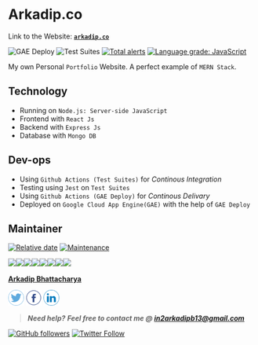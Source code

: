 # Arkadip.co

Link to the Website: [**`arkadip.co`**](http://www.arkadip.co)

![GAE Deploy](https://github.com/darkmatter18/arkadip.co/workflows/GAE%20Deploy/badge.svg)
![Test Suites](https://github.com/darkmatter18/arkadip.co/workflows/Test%20Suites/badge.svg)
[![Total alerts](https://img.shields.io/lgtm/alerts/g/darkmatter18/arkadip.co.svg?logo=lgtm&logoWidth=18)](https://lgtm.com/projects/g/darkmatter18/arkadip.co/alerts/)
[![Language grade: JavaScript](https://img.shields.io/lgtm/grade/javascript/g/darkmatter18/arkadip.co.svg?logo=lgtm&logoWidth=18)](https://lgtm.com/projects/g/darkmatter18/arkadip.co/context:javascript)

My own Personal `Portfolio` Website. A perfect example of `MERN Stack`.

## Technology

- Running on `Node.js: Server-side JavaScript`
- Frontend with `React Js`
- Backend with `Express Js`
- Database with `Mongo DB`

## Dev-ops

- Using `Github Actions (Test Suites)` for *Continous Integration*
- Testing using `Jest` on `Test Suites`
- Using `Github Actions (GAE Deploy)` for *Continous Delivary*
- Deployed on `Google Cloud App Engine(GAE)` with the help of `GAE Deploy`

## Maintainer

[![Relative date](https://img.shields.io/date/1577779633?color=important&label=started&logo=github&style=flat-square)](https://github.com/darkmatter18/) [![Maintenance](https://img.shields.io/maintenance/yes/2020?color=green&logo=github&style=flat-square)](https://github.com/darkmatter18/)

[![](https://sourcerer.io/fame/darkmatter18/darkmatter18/arkadip.co/images/0)](https://sourcerer.io/fame/darkmatter18/darkmatter18/arkadip.co/links/0)[![](https://sourcerer.io/fame/darkmatter18/darkmatter18/arkadip.co/images/1)](https://sourcerer.io/fame/darkmatter18/darkmatter18/arkadip.co/links/1)[![](https://sourcerer.io/fame/darkmatter18/darkmatter18/arkadip.co/images/2)](https://sourcerer.io/fame/darkmatter18/darkmatter18/arkadip.co/links/2)[![](https://sourcerer.io/fame/darkmatter18/darkmatter18/arkadip.co/images/3)](https://sourcerer.io/fame/darkmatter18/darkmatter18/arkadip.co/links/3)[![](https://sourcerer.io/fame/darkmatter18/darkmatter18/arkadip.co/images/4)](https://sourcerer.io/fame/darkmatter18/darkmatter18/arkadip.co/links/4)[![](https://sourcerer.io/fame/darkmatter18/darkmatter18/arkadip.co/images/5)](https://sourcerer.io/fame/darkmatter18/darkmatter18/arkadip.co/links/5)[![](https://sourcerer.io/fame/darkmatter18/darkmatter18/arkadip.co/images/6)](https://sourcerer.io/fame/darkmatter18/darkmatter18/arkadip.co/links/6)[![](https://sourcerer.io/fame/darkmatter18/darkmatter18/arkadip.co/images/7)](https://sourcerer.io/fame/darkmatter18/darkmatter18/arkadip.co/links/7)

**[Arkadip Bhattacharya](https://www.linkedin.com/in/arkadip/)**

<a href="https://twitter.com/Arkadipb21"><img src="images/twitter.png" width="32px" height="32px"></a> <a href="https://www.facebook.com/arkadipb"><img src="images/facebook.png" width="32px" height="32px"></a> <a href="https://www.linkedin.com/in/arkadip/"><img src="images/linkedin.png" width="32px" height="32px"></a>

> ***Need help?***
***Feel free to contact me @ [in2arkadipb13@gmail.com](mailto:in2arkadipb13@gmail.com?Subject=Github:Udacity-Computer-Vision-Nanodegree-Repository)***

[![GitHub followers](https://img.shields.io/github/followers/darkmatter18?color=1e88e5&label=Follow%20%40darkmatter18&logo=github&style=flat-square)](https://github.com/darkmatter18/) [![Twitter Follow](https://img.shields.io/twitter/follow/Arkadipb21?color=1e88e5&logo=twitter&style=flat-square)](https://twitter.com/Arkadipb21) 
